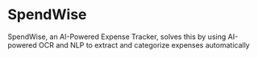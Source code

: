 # SpendWise
SpendWise, an AI-Powered Expense Tracker, solves this by using AI-powered OCR and NLP to extract and categorize expenses automatically
